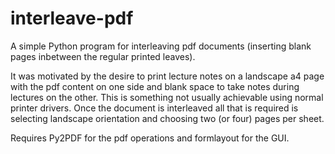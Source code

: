 # interleave-pdf

A simple Python program for interleaving pdf documents (inserting blank pages inbetween the regular printed leaves).

It was motivated by the desire to print lecture notes on a landscape a4 page with the pdf content on one side and blank space to take notes during lectures on the other. This is something not usually achievable using normal printer drivers. Once the document is interleaved all that is required is selecting landscape orientation and choosing two (or four) pages per sheet.

Requires Py2PDF for the pdf operations and formlayout for the GUI.
